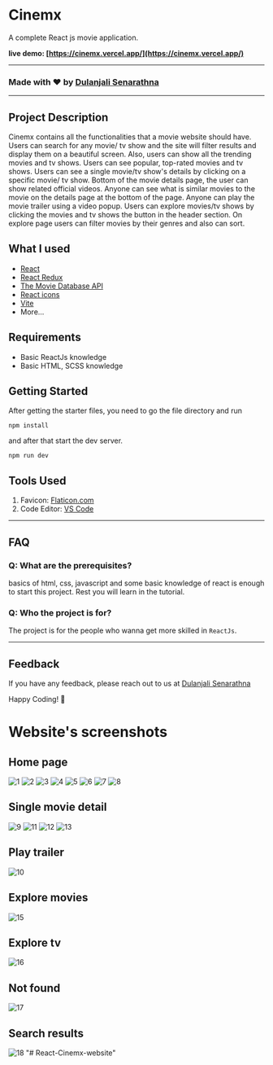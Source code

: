 # Cinemx
A complete React js movie application.

**live demo: [https://cinemx.vercel.app/](https://cinemx.vercel.app/)**

---

### Made with ❤️ by [Dulanjali Senarathna](https://www.linkedin.com/in/dulanjali-senarathna/)

---

## Project Description

Cinemx contains all the functionalities that a movie website should have. Users can search for any movie/ tv show and the site will filter results and display them on a beautiful screen. Also, users can show all the trending movies and tv shows. Users can see popular, top-rated movies and tv shows. Users can see a single movie/tv show's details by clicking on a specific movie/ tv show. Bottom of the movie details page, the user can show related official videos. Anyone can see what is similar movies to the movie on the details page at the bottom of the page. Anyone can play the movie trailer using a video popup. Users can explore movies/tv shows by clicking the movies and tv shows the button in the header section. On explore page users can filter movies by their genres and also can sort.

## What I used

- [React](https://reactjs.org/)
- [React Redux](https://redux.js.org/)
- [The Movie Database API](https://www.themoviedb.org/)
- [React icons](https://react-icons.netlify.com/)
- [Vite](https://vitejs.dev/)
- More...

## Requirements

- Basic ReactJs knowledge
- Basic HTML, SCSS knowledge

## Getting Started

After getting the starter files, you need to go the file directory and run

```shell
npm install
```

and after that start the dev server.

```shell
npm run dev
```

## Tools Used

1. Favicon: [Flaticon.com](https://www.flaticon.com/)
1. Code Editor: [VS Code](https://code.visualstudio.com/)

---

## FAQ

### Q: What are the prerequisites?

basics of html, css, javascript and some basic knowledge of react is enough to start this project. Rest you will learn in the tutorial.

### Q: Who the project is for?

The project is for the people who wanna get more skilled in `ReactJs`.

---

## Feedback

If you have any feedback, please reach out to us at [Dulanjali Senarathna](https://www.behance.net/dulanjasenarathna)

Happy Coding! 🚀

# Website's screenshots
 
 ## Home page
 
![1](https://user-images.githubusercontent.com/59603716/231998833-674974b5-bbda-4c2b-b7c9-8216e53cb9b5.PNG)
![2](https://user-images.githubusercontent.com/59603716/231998607-98921ba3-9a3f-44f8-a232-7ed645a0ab1c.PNG)
![3](https://user-images.githubusercontent.com/59603716/232000511-aa4c6ef0-77c5-4c99-9580-94aee52c2a6a.PNG)
![4](https://user-images.githubusercontent.com/59603716/232000621-9ce512ec-4bc7-4f70-bdb6-c6f3ec840f4c.PNG)
![5](https://user-images.githubusercontent.com/59603716/232000769-506e5560-ce1a-4f5d-8849-a64843600157.PNG)
![6](https://user-images.githubusercontent.com/59603716/232000908-3fe1cbc7-e326-484c-a63d-c5eeee99dc0b.PNG)
![7](https://user-images.githubusercontent.com/59603716/232001018-3d17317b-d148-4048-8fdd-f9f132f840ff.PNG)
![8](https://user-images.githubusercontent.com/59603716/232001089-61d87119-6986-4660-9ad3-70c9987e8334.PNG)

## Single movie detail
![9](https://user-images.githubusercontent.com/59603716/232001496-b737eafb-fb25-4578-9d2a-8a2ecf821c50.PNG)
![11](https://user-images.githubusercontent.com/59603716/232020563-e81d9a6a-10ac-461b-ba42-97f4521248b6.PNG)
![12](https://user-images.githubusercontent.com/59603716/232020582-3e0008e0-4577-42e4-b7f4-9fefb617f794.PNG)
![13](https://user-images.githubusercontent.com/59603716/232020605-258460ee-9802-4698-833f-c6188c4baa2d.PNG)

## Play trailer
![10](https://user-images.githubusercontent.com/59603716/232020438-ae399084-4946-4c0f-8af8-bbcfa11a3b11.PNG)

## Explore movies
![15](https://user-images.githubusercontent.com/59603716/232020764-4207ccbe-f19d-4f41-a1fa-887d8606005b.PNG)

## Explore tv
![16](https://user-images.githubusercontent.com/59603716/232020852-f0e74fa7-0c32-48b9-a583-038e0f02e5c1.PNG)

## Not found
![17](https://user-images.githubusercontent.com/59603716/232020936-875538ae-0437-4416-a5c7-95eb6f34d2de.PNG)

## Search results
![18](https://user-images.githubusercontent.com/59603716/232020981-f4110f04-c6c1-4ecc-8b88-5597c11c8619.PNG)
"# React-Cinemx-website" 
